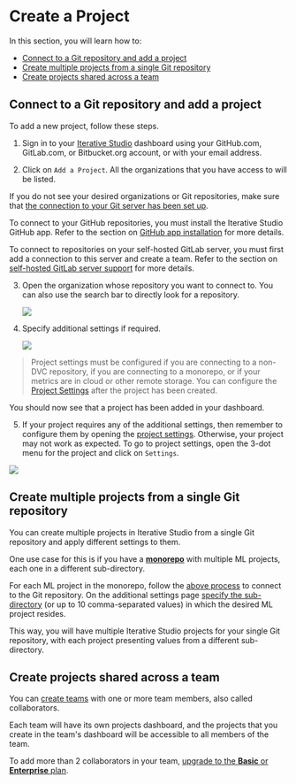# Create a Project

In this section, you will learn how to:

- [Connect to a Git repository and add a project](#connect-to-a-git-repository-and-add-a-project)
- [Create multiple projects from a single Git repository](#create-multiple-projects-from-a-single-git-repository)
- [Create projects shared across a team](#create-projects-shared-across-a-team)

## Connect to a Git repository and add a project

To add a new project, follow these steps.

1. Sign in to your [Iterative Studio](https://studio.iterative.ai/) dashboard
   using your GitHub.com, GitLab.com, or Bitbucket.org account, or with your
   email address.

2. Click on `Add a Project`. All the organizations that you have access to will
   be listed.

<admon type="info">

If you do not see your desired organizations or Git repositories, make sure that
[the connection to your Git server has been set up](/doc/studio/user-guide/account-management#git-integrations).

To connect to your GitHub repositories, you must install the Iterative Studio
GitHub app. Refer to the section on
[GitHub app installation](/doc/studio/user-guide/install-github-app) for more
details.

To connect to repositories on your self-hosted GitLab server, you must first add
a connection to this server and create a team. Refer to the section on
[self-hosted GitLab server support](/doc/studio/user-guide/connect-custom-gitlab-server)
for more details.

</admon>

3. Open the organization whose repository you want to connect to. You can also
   use the search bar to directly look for a repository.

   ![](https://static.iterative.ai/img/studio/select_repo_v3.png)

4. Specify additional settings if required.

   ![](https://static.iterative.ai/img/studio/project_settings.png)

> Project settings must be configured if you are connecting to a non-DVC
> repository, if you are connecting to a monorepo, or if your metrics are in
> cloud or other remote storage. You can configure the [Project Settings] after
> the project has been created.

You should now see that a project has been added in your dashboard.

5. If your project requires any of the additional settings, then remember to
   configure them by opening the [project settings]. Otherwise, your project may
   not work as expected. To go to project settings, open the 3-dot menu for the
   project and click on `Settings`.

![](https://static.iterative.ai/img/studio/project_open_settings.png)

[project settings]:
  /doc/studio/user-guide/projects-and-experiments/configure-a-project

## Create multiple projects from a single Git repository

You can create multiple projects in Iterative Studio from a single Git
repository and apply different settings to them.

One use case for this is if you have a
**[monorepo](https://en.wikipedia.org/wiki/Monorepo)** with multiple ML
projects, each one in a different sub-directory.

For each ML project in the monorepo, follow the
[above process](#connect-to-a-git-repository-and-add-a-project) to connect to
the Git repository. On the additional settings page [specify the sub-directory]
(or up to 10 comma-separated values) in which the desired ML project resides.

This way, you will have multiple Iterative Studio projects for your single Git
repository, with each project presenting values from a different sub-directory.

[specify the sub-directory]:
  /doc/studio/user-guide/projects-and-experiments/configure-a-project#project-directory

## Create projects shared across a team

You can [create teams](/doc/studio/user-guide/teams) with one or more team
members, also called collaborators.

Each team will have its own projects dashboard, and the projects that you create
in the team's dashboard will be accessible to all members of the team.

To add more than 2 collaborators in your team,
[upgrade to the **Basic** or **Enterprise** plan](/doc/studio/user-guide/change-team-plan-and-size).
